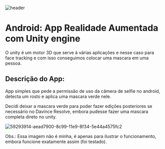 ![header](https://github.com/BrunoOmoreshi/projetoAr/blob/main/header.png)

# Android: App Realidade Aumentada com Unity engine

O unity é um motor 3D que serve à várias aplicações e nesse caso para face tracking e com isso conseguimos colocar uma mascara em uma pessoa.

## Descrição do App:

App simples que pede a permissão de uso da câmera de selfie no android, detecta um rosto e aplica uma mascara verde nele.

Decidi deixar a mascara verde para poder fazer edições posteriores se necessário no Davince Resolve, embora pudesse fazer uma mascara completa direto no unity.

![59293914-aead7900-8c99-11e9-8f34-5e44a4575fc2](https://github.com/BrunoOmoreshi/projetoAr/blob/main/59293914-aead7900-8c99-11e9-8f34-5e44a4575fc2.png)

Obs.: Essa imagem não é minha, é apenas para ilustrar o funcionamento, embora funcione exatamente assim (foi testado).
